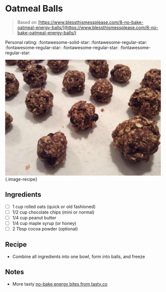 # Oatmeal Balls

> Based on [https://www.blessthismessplease.com/8-no-bake-oatmeal-energy-balls/](https://www.blessthismessplease.com/8-no-bake-oatmeal-energy-balls/)

<!-- {cts} rating=1; (User can specify rating on scale of 1-5) -->

Personal rating: :fontawesome-solid-star: :fontawesome-regular-star: :fontawesome-regular-star: :fontawesome-regular-star: :fontawesome-regular-star:

<!-- {cte} -->

<!-- {cts} name_image=oatmeal_balls.jpg; (User can specify image name) -->

![oatmeal_balls.jpg](./oatmeal_balls.jpg){.image-recipe}

<!-- {cte} -->

## Ingredients

- [ ] 1 cup rolled oats (quick or old fashioned)
- [ ] 1/2 cup chocolate chips (mini or normal)
- [ ] 1/4 cup peanut butter
- [ ] 1/4 cup maple syrup (or honey)
- [ ] 2 Tbsp cocoa powder (optional)

## Recipe

- Combine all ingredients into one bowl, form into balls, and freeze

## Notes

- More tasty [no-bake energy bites from tasty.co](https://tasty.co/compilation/no-bake-energy-bites)
